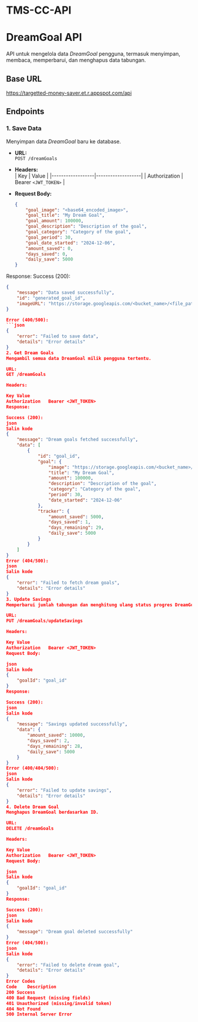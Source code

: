 # TMS-CC-API

# DreamGoal API

API untuk mengelola data *DreamGoal* pengguna, termasuk menyimpan, membaca, memperbarui, dan menghapus data tabungan.

## Base URL
https://targetted-money-saver.et.r.appspot.com/api

## Endpoints

### 1. **Save Data**
Menyimpan data *DreamGoal* baru ke database.

- **URL:**  
  `POST /dreamGoals`

- **Headers:**  
  | Key             | Value             |
  |------------------|-------------------|
  | Authorization    | Bearer `<JWT_TOKEN>` |

- **Request Body:**
  ```json
  {
      "goal_image": "<base64_encoded_image>",
      "goal_title": "My Dream Goal",
      "goal_amount": 100000,
      "goal_description": "Description of the goal",
      "goal_category": "Category of the goal",
      "goal_period": 30,
      "goal_date_started": "2024-12-06",
      "amount_saved": 0,
      "days_saved": 0,
      "daily_save": 5000
  }
Response:
Success (200):
```json
{
    "message": "Data saved successfully",
    "id": "generated_goal_id",
    "imageURL": "https://storage.googleapis.com/<bucket_name>/<file_path>"
}

Error (400/500):
```json
{
    "error": "Failed to save data",
    "details": "Error details"
}
2. Get Dream Goals
Mengambil semua data DreamGoal milik pengguna tertentu.

URL:
GET /dreamGoals

Headers:

Key	Value
Authorization	Bearer <JWT_TOKEN>
Response:

Success (200):
json
Salin kode
{
    "message": "Dream goals fetched successfully",
    "data": [
        {
            "id": "goal_id",
            "goal": {
                "image": "https://storage.googleapis.com/<bucket_name>/<file_path>",
                "title": "My Dream Goal",
                "amount": 100000,
                "description": "Description of the goal",
                "category": "Category of the goal",
                "period": 30,
                "date_started": "2024-12-06"
            },
            "tracker": {
                "amount_saved": 5000,
                "days_saved": 1,
                "days_remaining": 29,
                "daily_save": 5000
            }
        }
    ]
}
Error (404/500):
json
Salin kode
{
    "error": "Failed to fetch dream goals",
    "details": "Error details"
}
3. Update Savings
Memperbarui jumlah tabungan dan menghitung ulang status progres DreamGoal.

URL:
PUT /dreamGoals/updateSavings

Headers:

Key	Value
Authorization	Bearer <JWT_TOKEN>
Request Body:

json
Salin kode
{
    "goalId": "goal_id"
}
Response:

Success (200):
json
Salin kode
{
    "message": "Savings updated successfully",
    "data": {
        "amount_saved": 10000,
        "days_saved": 2,
        "days_remaining": 28,
        "daily_save": 5000
    }
}
Error (400/404/500):
json
Salin kode
{
    "error": "Failed to update savings",
    "details": "Error details"
}
4. Delete Dream Goal
Menghapus DreamGoal berdasarkan ID.

URL:
DELETE /dreamGoals

Headers:

Key	Value
Authorization	Bearer <JWT_TOKEN>
Request Body:

json
Salin kode
{
    "goalId": "goal_id"
}
Response:

Success (200):
json
Salin kode
{
    "message": "Dream goal deleted successfully"
}
Error (404/500):
json
Salin kode
{
    "error": "Failed to delete dream goal",
    "details": "Error details"
}
Error Codes
Code	Description
200	Success
400	Bad Request (missing fields)
401	Unauthorized (missing/invalid token)
404	Not Found
500	Internal Server Error
